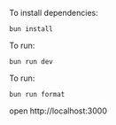 To install dependencies:
```
bun install
```

To run:
```
bun run dev
```

To run:
```
bun run format
```

open http://localhost:3000
